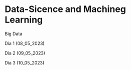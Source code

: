 # Data-Sicence and Machineg Learning
Big Data

Dia 1 (08_05_2023)

Dia 2 (09_05_2023)

Dia 3 (10_05_2023)

